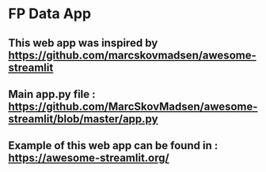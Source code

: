 # FP Data App


## This web app was inspired by https://github.com/marcskovmadsen/awesome-streamlit
## Main app.py file : https://github.com/MarcSkovMadsen/awesome-streamlit/blob/master/app.py
## Example of this web app can be found in : https://awesome-streamlit.org/

